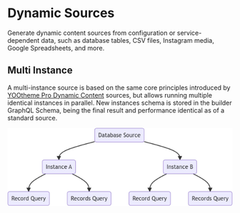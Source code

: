 # Dynamic Sources

Generate dynamic content sources from configuration or service-dependent data, such as database tables, CSV files, Instagram media, Google Spreadsheets, and more.

## Multi Instance

A multi-instance source is based on the same core principles introduced by [YOOtheme Pro Dynamic Content](https://yootheme.com/support/yootheme-pro/joomla/dynamic-content) sources, but allows running multiple identical instances in parallel. New instances schema is stored in the builder GraphQL Schema, being the final result and performance identical as of a standard source.

![Multi-Instance Source](./assets/manager-instance-multi.webp)
